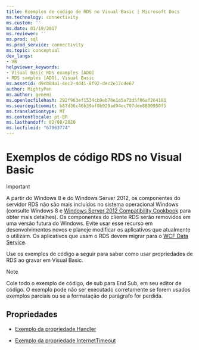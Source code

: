 ```yaml
---
title: Exemplos de código de RDS no Visual Basic | Microsoft Docs
ms.technology: connectivity
ms.custom: ''
ms.date: 01/19/2017
ms.reviewer: ''
ms.prod: sql
ms.prod_service: connectivity
ms.topic: conceptual
dev_langs:
- VB
helpviewer_keywords:
- Visual Basic RDS examples [ADO]
- RDS samples [ADO], Visual Basic
ms.assetid: d9cb84a1-4ec2-4d41-8f92-dec2e17cde67
author: MightyPen
ms.author: genemi
ms.openlocfilehash: 292f963ef1534cb9eb70e1e5a73d5f86af264181
ms.sourcegitcommit: b87d36c46b39af8b929ad94ec707dee8800950f5
ms.translationtype: MT
ms.contentlocale: pt-BR
ms.lasthandoff: 02/08/2020
ms.locfileid: "67963774"
---
```

# <a name="rds-code-examples-in-visual-basic"></a>Exemplos de código RDS no Visual Basic
> [!IMPORTANT]
>  A partir do Windows 8 e do Windows Server 2012, os componentes do servidor RDS não são mais incluídos no sistema operacional Windows (consulte Windows 8 e [Windows Server 2012 Compatibility Cookbook](https://www.microsoft.com/download/details.aspx?id=27416) para obter mais detalhes). Os componentes do cliente RDS serão removidos em uma versão futura do Windows. Evite usar esse recurso em desenvolvimentos novos e planeje modificar os aplicativos que atualmente o utilizam. Os aplicativos que usam o RDS devem migrar para o [WCF Data Service](https://go.microsoft.com/fwlink/?LinkId=199565).  
  
 Use os exemplos de código a seguir para saber como usar propriedades de RDS ao gravar em Visual Basic.  
  
> [!NOTE]
>  Cole todo o exemplo de código, de sub para End Sub, em seu editor de código. O exemplo pode não ser executado corretamente se forem usados exemplos parciais ou se a formatação do parágrafo for perdida.  
  
## <a name="properties"></a>Propriedades  
  
-   [Exemplo da propriedade Handler](../../../ado/reference/rds-api/handler-property-example-vb.md)  
  
-   [Exemplo da propriedade InternetTimeout](../../../ado/reference/rds-api/internettimeout-property-example-vb.md)


